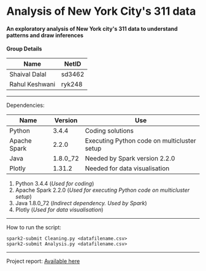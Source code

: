# Analysis of New York City's 311 data
#### An exploratory analysis of New York city's 311 data to understand patterns and draw inferences

**Group Details**

| Name            | NetID  |
|-----------------|--------|
| Shaival Dalal   | sd3462 |
| Rahul Keshwani  | ryk248 |

---
Dependencies:

| Name              | Version       | Use                                         |
|-------------------|---------------|---------------------------------------------|
| Python            | 3.4.4         | Coding solutions                            |
| Apache Spark      | 2.2.0         | Executing Python code on multicluster setup |
| Java              | 1.8.0_72      | Needed by Spark version 2.2.0               |
| Plotly            | 1.31.2        | Needed for data visualisation               |

1. Python 3.4.4 (*Used for coding*)
2. Apache Spark 2.2.0 (*Used for executing Python code on multicluster setup*)
3. Java 1.8.0_72 (*Indirect dependency. Used by Spark*)
4. Plotly (*Used for data visualisation*)
---
How to run the script:

`spark2-submit Cleaning.py <datafilename.csv>`<br/>
`spark2-submit Analysis.py <datafilename.csv>`

---
Project report: [Available here](https://drive.google.com/file/d/1YZQSQpayjXccRBOwKdsOJZXpUZUKuq7P/view?usp=sharing)
